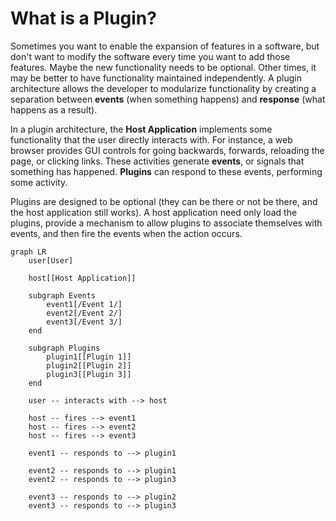 # What is a Plugin?

Sometimes you want to enable the expansion of features in a software, but don't want to modify the software every time 
you want to add those features. Maybe the new functionality needs to be optional. Other times, it may be better to have 
functionality maintained independently. A plugin architecture allows the developer to modularize functionality by
creating a separation between **events** (when something happens) and **response** (what happens as a result).

In a plugin architecture, the **Host Application** implements some functionality that the user directly interacts with.
For instance, a web browser provides GUI controls for going backwards, forwards, reloading the page, or clicking links.
These activities generate **events**, or signals that something has happened. **Plugins** can respond to these events, 
performing some activity.

Plugins are designed to be optional (they can be there or not be there, and the host application still works). A host
application need only load the plugins, provide a mechanism to allow plugins to associate themselves with events, and 
then fire the events when the action occurs.

```mermaid
graph LR
    user[User]

    host[[Host Application]]
    
    subgraph Events
        event1[/Event 1/]
        event2[/Event 2/]
        event3[/Event 3/]
    end

    subgraph Plugins
        plugin1[[Plugin 1]]
        plugin2[[Plugin 2]]
        plugin3[[Plugin 3]]
    end

    user -- interacts with --> host

    host -- fires --> event1
    host -- fires --> event2
    host -- fires --> event3

    event1 -- responds to --> plugin1

    event2 -- responds to --> plugin1
    event2 -- responds to --> plugin3

    event3 -- responds to --> plugin2
    event3 -- responds to --> plugin3
```
